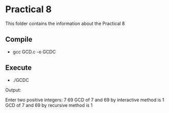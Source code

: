 # Practical 8

This folder contains the information about the Practical 8

## Compile

* gcc GCD.c -o GCDC

## Execute

* ./GCDC

Output: 

Enter two positive integers: 7 69
GCD of 7 and 69 by interactive method is 1
GCD of 7 and 69 by recursive method is 1
